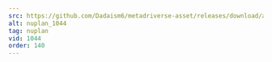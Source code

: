 ```yaml
---
src: https://github.com/Dadaism6/metadriverse-asset/releases/download/assetsv1.0.4/nuplan_1044.mp4
alt: nuplan_1044
tag: nuplan
vid: 1044
order: 140
---
```

